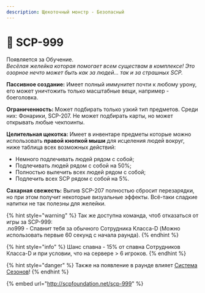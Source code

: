 ```yaml
---
description: Щекоточный монстр - Безопасный
---
```


# 🐸 SCP-999

Появляется за Обучение.\
_Весёлая желейка которая помогает всем существам в комплексе! Это озорное нечто может быть как за людей... так и за страшных SCP._

**Пассивное создание:** Имеет полный иммунитет почти к любому урону, его может уничтожить только масштабные вещи, например - боеголовка.

**Ограниченность:** Может подбирать только узкий тип предметов. Среди них: Фонарики, SCP-207. Не может подбирать карты, но может открывать любые чекпоинты.

**Целительная щекотка:** Имеет в инвентаре предметы которые можно использовать **правой кнопкой мыши** для исцеления людей вокруг, ниже таблица всех возможных действий:

* Немного подлечивать людей рядом с собой;
* Подлечивать людей рядом с собой на 50%;
* Полностью вылечить всех людей рядом с собой;
* Подлечить всех SCP рядом с собой на 5%.

**Сахарная свежесть:** Выпив SCP-207 полностью сбросит перезарядки, но при этом получит некоторые визуальные эффекты. Всё-таки сладкие напитки не так полезны для желейки.

{% hint style="warning" %}
Так же доступна команда, чтоб отказаться от игры за SCP-999:\
.no999 - Спавнит тебя за обычного Сотрудника Класса-D (Можно использовать первые 60 секунд с начала раунда).
{% endhint %}

{% hint style="info" %}
Шанс спавна - 15% от спавна Сотрудников Класса-D и при условии, что на сервере > 6 игроков.
{% endhint %}

{% hint style="danger" %}
Также на появление в раунде влияет [Система Сезонов](../server-systems/seasons-system.md)!
{% endhint %}

{% embed url="http://scpfoundation.net/scp-999" %}
